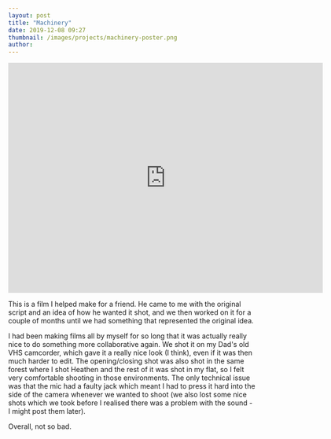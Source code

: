 ```yaml
---
layout: post
title: "Machinery"
date: 2019-12-08 09:27
thumbnail: /images/projects/machinery-poster.png
author:
---
```


<iframe src="https://player.vimeo.com/video/385242541" width="640" height="468" frameborder="0" allow="autoplay; fullscreen" allowfullscreen></iframe>

This is a film I helped make for a friend. He came to me with the original script and an idea of how he wanted it shot, and we then worked on it for a couple of months until we had something that represented the original idea.

I had been making films all by myself for so long that it was actually really nice to do something more collaborative again. We shot it on my Dad's old VHS camcorder, which gave it a really nice look (I think), even if it was then much harder to edit. The opening/closing shot was also shot in the same forest where I shot Heathen and the rest of it was shot in my flat, so I felt very comfortable shooting in those environments. The only technical issue was that the mic had a faulty jack which meant I had to press it hard into the side of the camera whenever we wanted to shoot (we also lost some nice shots which we took before I realised there was a problem with the sound - I might post them later).

Overall, not so bad.
